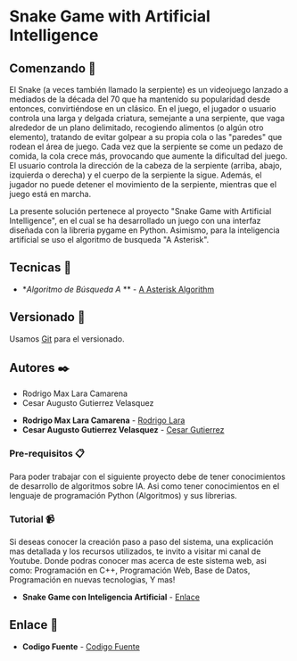 # Snake Game with Artificial Intelligence

## Comenzando 🚀

El Snake (a veces también llamado la serpiente) es un videojuego lanzado a mediados de la década del 70 que ha mantenido su popularidad desde entonces, convirtiéndose en un clásico.
En el juego, el jugador o usuario controla una larga y delgada criatura, semejante a una serpiente, que vaga alrededor de un plano delimitado, recogiendo alimentos (o algún otro elemento), tratando de evitar golpear a su propia cola o las "paredes" que rodean el área de juego. Cada vez que la serpiente se come un pedazo de comida, la cola crece más, provocando que aumente la dificultad del juego. El usuario controla la dirección de la cabeza de la serpiente (arriba, abajo, izquierda o derecha) y el cuerpo de la serpiente la sigue. Además, el jugador no puede detener el movimiento de la serpiente, mientras que el juego está en marcha.

La presente solución pertenece al proyecto "Snake Game with Artificial Intelligence", en el cual se ha desarrollado un juego
con una interfaz diseñada con la libreria pygame en Python. Asimismo, para la inteligencia artificial se uso el algoritmo de busqueda "A Asterisk".

## Tecnicas 📌

* **Algoritmo de Búsqueda A* ** -  [A Asterisk Algorithm](https://es.wikipedia.org/wiki/Algoritmo_de_b%C3%BAsqueda_A*)

## Versionado 📌

Usamos [Git](https://git-scm.com/) para el versionado.

## Autores ✒️

- Rodrigo Max Lara Camarena
- Cesar Augusto Gutierrez Velasquez

* **Rodrigo Max Lara Camarena** -  [Rodrigo Lara](https://www.linkedin.com/in/rodrigolara05)
* **Cesar Augusto Gutierrez Velasquez** -  [Cesar Gutierrez](https://www.linkedin.com/in/cesar-augusto-gutierrez-velasquez-b0544a167/)

### Pre-requisitos 📋

Para poder trabajar con el siguiente proyecto debe de tener conocimientos de desarrollo de algoritmos sobre IA.
Asi como tener conocimientos en el lenguaje de programación Python (Algoritmos) y sus librerias.

### Tutorial 📹

Si deseas conocer la creación paso a paso del sistema, una explicación mas detallada y los recursos utilizados, te invito a visitar mi canal de Youtube. Donde podras conocer mas acerca de este sistema web, asi como:
  Programación en C++,
  Programación Web,
  Base de Datos,
  Programación en nuevas tecnologias,
  Y mas!
      
* **Snake Game con Inteligencia Artificial** -  [Enlace](https://youtu.be/MKwFE0hL3xg)
  
## Enlace 🔗

* **Codigo Fuente** -  [Codigo Fuente](https://www.youtube.com/codigofuente)
